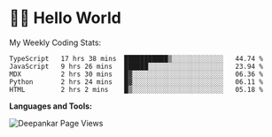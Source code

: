 # 👋🏽 Hello World 

<!--![Deepankar's github stats](https://github-readme-stats.vercel.app/api?username=Deep-Codes&count_private=true&show_icons=true&theme=radical)-->
My Weekly Coding Stats:

<!--START_SECTION:waka-->
```text
TypeScript   17 hrs 38 mins  ███████████▒░░░░░░░░░░░░░   44.74 % 
JavaScript   9 hrs 26 mins   ██████░░░░░░░░░░░░░░░░░░░   23.94 % 
MDX          2 hrs 30 mins   █▓░░░░░░░░░░░░░░░░░░░░░░░   06.36 % 
Python       2 hrs 24 mins   █▓░░░░░░░░░░░░░░░░░░░░░░░   06.11 % 
HTML         2 hrs 2 mins    █▒░░░░░░░░░░░░░░░░░░░░░░░   05.18 % 
```
<!--END_SECTION:waka-->

**Languages and Tools:**



<p align="left"> <img src="https://komarev.com/ghpvc/?username=Deep-Codes&label=Views&color=blue&style=plastic" alt="Deepankar Page Views" /> </p>
